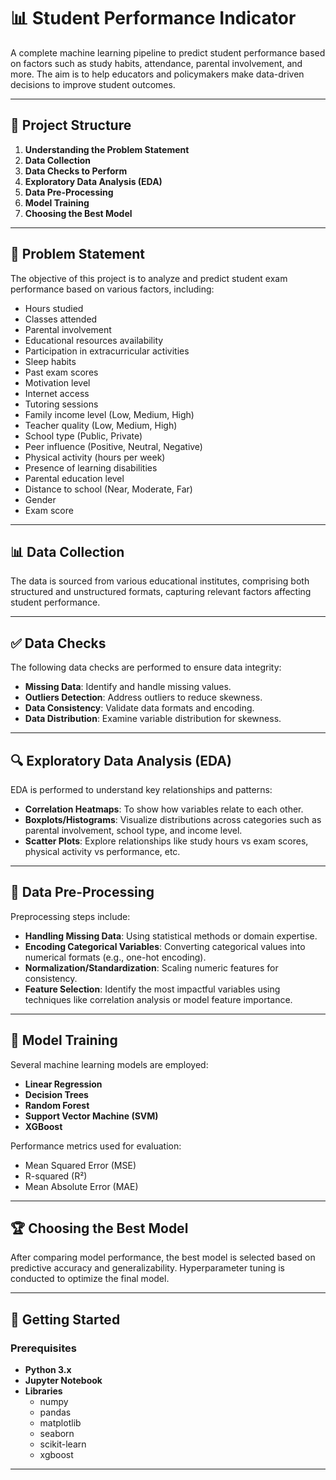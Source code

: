 # 📊 Student Performance Indicator

A complete machine learning pipeline to predict student performance based on factors such as study habits, attendance, parental involvement, and more. The aim is to help educators and policymakers make data-driven decisions to improve student outcomes.

---

## 📂 Project Structure

1. **Understanding the Problem Statement**
2. **Data Collection**
3. **Data Checks to Perform**
4. **Exploratory Data Analysis (EDA)**
5. **Data Pre-Processing**
6. **Model Training**
7. **Choosing the Best Model**

---

## 📝 Problem Statement

The objective of this project is to analyze and predict student exam performance based on various factors, including:

- Hours studied
- Classes attended
- Parental involvement
- Educational resources availability
- Participation in extracurricular activities
- Sleep habits
- Past exam scores
- Motivation level
- Internet access
- Tutoring sessions
- Family income level (Low, Medium, High)
- Teacher quality (Low, Medium, High)
- School type (Public, Private)
- Peer influence (Positive, Neutral, Negative)
- Physical activity (hours per week)
- Presence of learning disabilities
- Parental education level
- Distance to school (Near, Moderate, Far)
- Gender
- Exam score

---

## 📊 Data Collection

The data is sourced from various educational institutes, comprising both structured and unstructured formats, capturing relevant factors affecting student performance.

---

## ✅ Data Checks

The following data checks are performed to ensure data integrity:

- **Missing Data**: Identify and handle missing values.
- **Outliers Detection**: Address outliers to reduce skewness.
- **Data Consistency**: Validate data formats and encoding.
- **Data Distribution**: Examine variable distribution for skewness.

---

## 🔍 Exploratory Data Analysis (EDA)

EDA is performed to understand key relationships and patterns:

- **Correlation Heatmaps**: To show how variables relate to each other.
- **Boxplots/Histograms**: Visualize distributions across categories such as parental involvement, school type, and income level.
- **Scatter Plots**: Explore relationships like study hours vs exam scores, physical activity vs performance, etc.

---

## 🔧 Data Pre-Processing

Preprocessing steps include:

- **Handling Missing Data**: Using statistical methods or domain expertise.
- **Encoding Categorical Variables**: Converting categorical values into numerical formats (e.g., one-hot encoding).
- **Normalization/Standardization**: Scaling numeric features for consistency.
- **Feature Selection**: Identify the most impactful variables using techniques like correlation analysis or model feature importance.

---

## 🤖 Model Training

Several machine learning models are employed:

- **Linear Regression**
- **Decision Trees**
- **Random Forest**
- **Support Vector Machine (SVM)**
- **XGBoost**

Performance metrics used for evaluation:

- Mean Squared Error (MSE)
- R-squared (R²)
- Mean Absolute Error (MAE)

---

## 🏆 Choosing the Best Model

After comparing model performance, the best model is selected based on predictive accuracy and generalizability. Hyperparameter tuning is conducted to optimize the final model.

---

## 🚀 Getting Started

### Prerequisites

- **Python 3.x**
- **Jupyter Notebook**
- **Libraries**
  - numpy
  - pandas
  - matplotlib
  - seaborn
  - scikit-learn
  - xgboost
---
